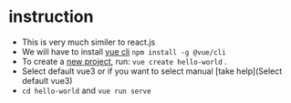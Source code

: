 # instruction

 - This is very much similer to react.js
 - We will have to install [vue cli](https://cli.vuejs.org/guide/installation.html) `npm install -g @vue/cli`
 - To create a [new project](https://cli.vuejs.org/guide/creating-a-project.html#vue-create), run: `vue create hello-world` . 
 - Select default vue3 or if you want to select manual [take help](Select default vue3)
 - `cd hello-world` and `vue run serve`

 